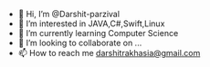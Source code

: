 - 👋 Hi, I’m @Darshit-parzival
- 👀 I’m interested in JAVA,C#,Swift,Linux
- 🌱 I’m currently learning Computer Science
- 💞️ I’m looking to collaborate on ...
- 📫 How to reach me darshitrakhasia@gmail.com

<!---
Darshit-parzival/Darshit-parzival is a ✨ special ✨ repository because its `README.md` (this file) appears on your GitHub profile.
You can click the Preview link to take a look at your changes.
--->
